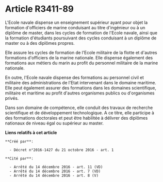 # Article R3411-89

L'Ecole navale dispense un enseignement supérieur ayant pour objet la formation d'officiers de marine conduisant au titre
d'ingénieur ou à un diplôme de master, dans les cycles de formation de l'Ecole navale, ainsi que la formation d'étudiants
poursuivant des cycles conduisant à un diplôme de master ou à des diplômes propres. 

Elle assure les cycles de formation de l'Ecole militaire de la flotte et d'autres formations d'officiers de la marine
nationale. Elle dispense également des formations aux métiers du marin au profit du personnel militaire de la marine
nationale. 

En outre, l'Ecole navale dispense des formations au personnel civil et militaire des administrations de l'Etat intervenant
dans le domaine maritime. Elle peut également assurer des formations dans les domaines scientifique, militaire et maritime au
profit d'autres organismes publics ou d'organismes privés. 

Dans son domaine de compétence, elle conduit des travaux de recherche scientifique et de développement technologique. A ce
titre, elle participe à des formations doctorales et peut être habilitée à délivrer des diplômes nationaux de niveau égal ou
supérieur au master.

**Liens relatifs à cet article**

	**Créé par**:

	  - Décret n°2016-1427 du 21 octobre 2016 - art. 1

	**Cité par**:

	  - Arrêté du 14 décembre 2016 - art. 11 (VD)
	  - Arrêté du 14 décembre 2016 - art. 7 (VD)
	  - Arrêté du 14 décembre 2016 - art. 8 (V)
